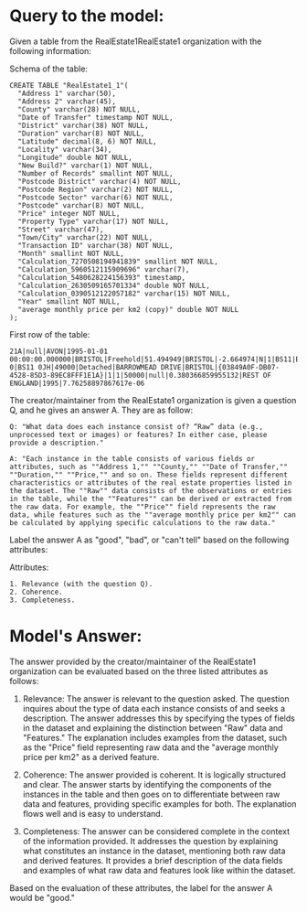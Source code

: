 # Query to the model:
Given a table from the RealEstate1RealEstate1 organization with the following information:

Schema of the table:
```
CREATE TABLE "RealEstate1_1"(
  "Address 1" varchar(50),
  "Address 2" varchar(45),
  "County" varchar(28) NOT NULL,
  "Date of Transfer" timestamp NOT NULL,
  "District" varchar(38) NOT NULL,
  "Duration" varchar(8) NOT NULL,
  "Latitude" decimal(8, 6) NOT NULL,
  "Locality" varchar(34),
  "Longitude" double NOT NULL,
  "New Build?" varchar(1) NOT NULL,
  "Number of Records" smallint NOT NULL,
  "Postcode District" varchar(4) NOT NULL,
  "Postcode Region" varchar(2) NOT NULL,
  "Postcode Sector" varchar(6) NOT NULL,
  "Postcode" varchar(8) NOT NULL,
  "Price" integer NOT NULL,
  "Property Type" varchar(17) NOT NULL,
  "Street" varchar(47),
  "Town/City" varchar(22) NOT NULL,
  "Transaction ID" varchar(38) NOT NULL,
  "Month" smallint NOT NULL,
  "Calculation_7270508194941839" smallint NOT NULL,
  "Calculation_5960512115909696" varchar(7),
  "Calculation_5480628224156393" timestamp,
  "Calculation_2630509165701334" double NOT NULL,
  "Calculation_0390512122057182" varchar(15) NOT NULL,
  "Year" smallint NOT NULL,
  "average monthly price per km2 (copy)" double NOT NULL
);
```

First row of the table:
```
21A|null|AVON|1995-01-01 00:00:00.000000|BRISTOL|Freehold|51.494949|BRISTOL|-2.664974|N|1|BS11|BS|BS11 0|BS11 0JH|49000|Detached|BARROWMEAD DRIVE|BRISTOL|{03849A0F-DB07-4528-85D3-89EC8FFF1E1A}|1|1|50000|null|0.380366859955132|REST OF ENGLAND|1995|7.76258897867617e-06
```

The creator/maintainer from the RealEstate1 organization is given a question Q, and he gives an answer A. They are as follow:

```
Q: "What data does each instance consist of? “Raw” data (e.g., unprocessed text or images) or features? In either case, please provide a description."

A: "Each instance in the table consists of various fields or attributes, such as ""Address 1,"" ""County,"" ""Date of Transfer,"" ""Duration,"" ""Price,"" and so on. These fields represent different characteristics or attributes of the real estate properties listed in the dataset. The ""Raw"" data consists of the observations or entries in the table, while the ""Features"" can be derived or extracted from the raw data. For example, the ""Price"" field represents the raw data, while features such as the ""average monthly price per km2"" can be calculated by applying specific calculations to the raw data."
```

Label the answer A as "good", "bad", or "can't tell" based on the following attributes:

Attributes:
```
1. Relevance (with the question Q).
2. Coherence.
3. Completeness.
```

# Model's Answer:

The answer provided by the creator/maintainer of the RealEstate1 organization can be evaluated based on the three listed attributes as follows:

1. Relevance:
The answer is relevant to the question asked. The question inquires about the type of data each instance consists of and seeks a description. The answer addresses this by specifying the types of fields in the dataset and explaining the distinction between "Raw" data and "Features." The explanation includes examples from the dataset, such as the "Price" field representing raw data and the "average monthly price per km2" as a derived feature.

2. Coherence:
The answer provided is coherent. It is logically structured and clear. The answer starts by identifying the components of the instances in the table and then goes on to differentiate between raw data and features, providing specific examples for both. The explanation flows well and is easy to understand.

3. Completeness:
The answer can be considered complete in the context of the information provided. It addresses the question by explaining what constitutes an instance in the dataset, mentioning both raw data and derived features. It provides a brief description of the data fields and examples of what raw data and features look like within the dataset.

Based on the evaluation of these attributes, the label for the answer A would be "good."

